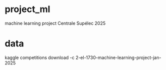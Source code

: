 # project_ml
machine learning project Centrale Supélec 2025
# data
kaggle competitions download -c 2-el-1730-machine-learning-project-jan-2025
